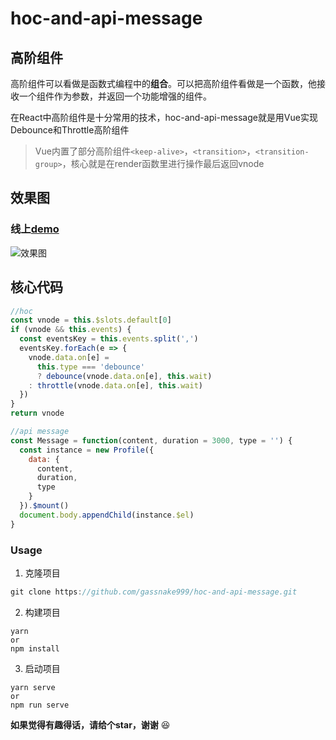# hoc-and-api-message

## 高阶组件

高阶组件可以看做是函数式编程中的**组合**。可以把高阶组件看做是一个函数，他接收一个组件作为参数，并返回一个功能增强的组件。

在React中高阶组件是十分常用的技术，hoc-and-api-message就是用Vue实现Debounce和Throttle高阶组件

> Vue内置了部分高阶组件`<keep-alive>`，`<transition>`，`<transition-group>`，核心就是在render函数里进行操作最后返回vnode

## 效果图

### 线上[demo](https://gassnake999.github.io/hoc-and-api-message/)

![效果图](https://i.loli.net/2019/05/08/5cd25febc6d28.gif)

## 核心代码

```javascript
//hoc
const vnode = this.$slots.default[0]
if (vnode && this.events) {
  const eventsKey = this.events.split(',')
  eventsKey.forEach(e => {
    vnode.data.on[e] =
      this.type === 'debounce'
      ? debounce(vnode.data.on[e], this.wait)
    : throttle(vnode.data.on[e], this.wait)
  })
}
return vnode
```

```javascript
//api message
const Message = function(content, duration = 3000, type = '') {
  const instance = new Profile({
    data: {
      content,
      duration,
      type
    }
  }).$mount()
  document.body.appendChild(instance.$el)
}
```

### Usage

1. 克隆项目
```javascript
git clone https://github.com/gassnake999/hoc-and-api-message.git
```
2. 构建项目
```
yarn
or
npm install
```
3. 启动项目
```
yarn serve
or
npm run serve
```

**如果觉得有趣得话，请给个star，谢谢**	😆
